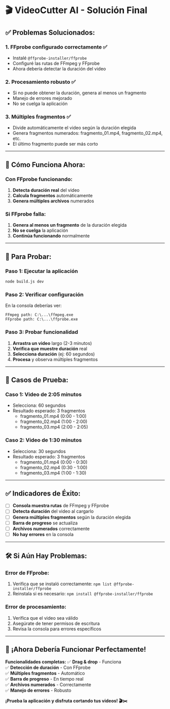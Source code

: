 # 🎬 VideoCutter AI - Solución Final

## ✅ Problemas Solucionados:

### 1. **FFprobe configurado correctamente** ✅
- Instalé `@ffprobe-installer/ffprobe`
- Configuré las rutas de FFmpeg y FFprobe
- Ahora debería detectar la duración del video

### 2. **Procesamiento robusto** ✅
- Si no puede obtener la duración, genera al menos un fragmento
- Manejo de errores mejorado
- No se cuelga la aplicación

### 3. **Múltiples fragmentos** ✅
- Divide automáticamente el video según la duración elegida
- Genera fragmentos numerados: fragmento_01.mp4, fragmento_02.mp4, etc.
- El último fragmento puede ser más corto

---

## 🚀 Cómo Funciona Ahora:

### **Con FFprobe funcionando:**
1. **Detecta duración real** del video
2. **Calcula fragmentos** automáticamente
3. **Genera múltiples archivos** numerados

### **Si FFprobe falla:**
1. **Genera al menos un fragmento** de la duración elegida
2. **No se cuelga** la aplicación
3. **Continúa funcionando** normalmente

---

## 🧪 Para Probar:

### **Paso 1: Ejecutar la aplicación**
```bash
node build.js dev
```

### **Paso 2: Verificar configuración**
En la consola deberías ver:
```
FFmpeg path: C:\...\ffmpeg.exe
FFprobe path: C:\...\ffprobe.exe
```

### **Paso 3: Probar funcionalidad**
1. **Arrastra un video** largo (2-3 minutos)
2. **Verifica que muestre duración** real
3. **Selecciona duración** (ej: 60 segundos)
4. **Procesa** y observa múltiples fragmentos

---

## 🎯 Casos de Prueba:

### **Caso 1: Video de 2:05 minutos**
- Selecciona: 60 segundos
- Resultado esperado: 3 fragmentos
  - fragmento_01.mp4 (0:00 - 1:00)
  - fragmento_02.mp4 (1:00 - 2:00)
  - fragmento_03.mp4 (2:00 - 2:05)

### **Caso 2: Video de 1:30 minutos**
- Selecciona: 30 segundos
- Resultado esperado: 3 fragmentos
  - fragmento_01.mp4 (0:00 - 0:30)
  - fragmento_02.mp4 (0:30 - 1:00)
  - fragmento_03.mp4 (1:00 - 1:30)

---

## ✅ Indicadores de Éxito:

- [ ] **Consola muestra rutas** de FFmpeg y FFprobe
- [ ] **Detecta duración** del video al cargarlo
- [ ] **Genera múltiples fragmentos** según la duración elegida
- [ ] **Barra de progreso** se actualiza
- [ ] **Archivos numerados** correctamente
- [ ] **No hay errores** en la consola

---

## 🛠️ Si Aún Hay Problemas:

### **Error de FFprobe:**
1. Verifica que se instaló correctamente: `npm list @ffprobe-installer/ffprobe`
2. Reinstala si es necesario: `npm install @ffprobe-installer/ffprobe`

### **Error de procesamiento:**
1. Verifica que el video sea válido
2. Asegúrate de tener permisos de escritura
3. Revisa la consola para errores específicos

---

## 🎉 ¡Ahora Debería Funcionar Perfectamente!

**Funcionalidades completas:**
✅ **Drag & drop** - Funciona  
✅ **Detección de duración** - Con FFprobe  
✅ **Múltiples fragmentos** - Automático  
✅ **Barra de progreso** - En tiempo real  
✅ **Archivos numerados** - Correctamente  
✅ **Manejo de errores** - Robusto  

**¡Prueba la aplicación y disfruta cortando tus videos! 🎬✂️** 
